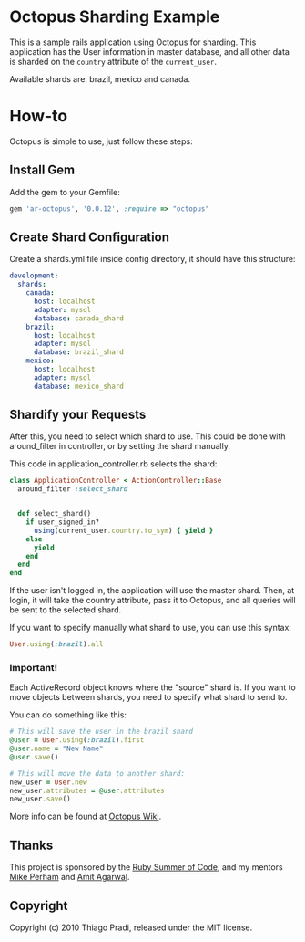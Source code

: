 Octopus Sharding Example
========================

This is a sample rails application using Octopus for sharding. 
This application has the User information in master database, 
and all other data is sharded on the `country` attribute of the `current_user`.

Available shards are: brazil, mexico and canada.

How-to
======

Octopus is simple to use, just follow these steps:

Install Gem
------------

Add the gem to your Gemfile:

```ruby
gem 'ar-octopus', '0.0.12', :require => "octopus"
```

Create Shard Configuration
--------------------------

Create a shards.yml file inside config directory, it should have this structure:

```yaml
development:
  shards:
    canada:
      host: localhost
      adapter: mysql
      database: canada_shard
    brazil:
      host: localhost
      adapter: mysql
      database: brazil_shard
    mexico:
      host: localhost
      adapter: mysql
      database: mexico_shard
```

Shardify your Requests
----------------------

After this, you need to select which shard to use. 
This could be done with around_filter in controller, or by setting the shard manually.

This code in application_controller.rb selects the shard:

```ruby
class ApplicationController < ActionController::Base
  around_filter :select_shard


  def select_shard()
    if user_signed_in?
      using(current_user.country.to_sym) { yield }
    else
      yield     
    end
  end
end
```

If the user isn't logged in, the application will use the master shard. 
Then, at login, it will take the country attribute, pass it to Octopus, 
and all queries will be sent to the selected shard.

If you want to specify manually what shard to use, you can use this syntax:

```ruby
User.using(:brazil).all
```

### Important!

Each ActiveRecord object knows where the "source" shard is.
If you want to move objects between shards, you need to specify what shard to send to.

You can do something like this:

```ruby
# This will save the user in the brazil shard
@user = User.using(:brazil).first
@user.name = "New Name"
@user.save()

# This will move the data to another shard:
new_user = User.new
new_user.attributes = @user.attributes
new_user.save()
```

More info can be found at [Octopus Wiki](http://wiki.github.com/tchandy/octopus/).

Thanks
------

This project is sponsored by the [Ruby Summer of Code](http://www.rubysoc.org),
and my mentors [Mike Perham](http://github.com/mperham) and [Amit Agarwal](http://github.com/amitagarwal).

Copyright
---------

Copyright (c) 2010 Thiago Pradi, released under the MIT license.
